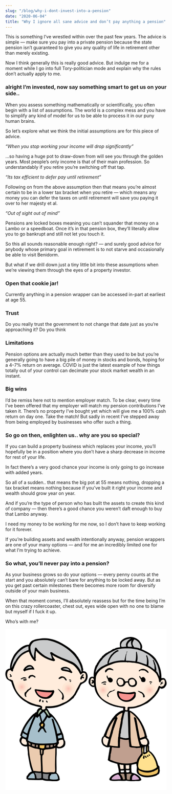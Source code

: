 ```yaml
---
slug: "/blog/why-i-dont-invest-into-a-pension"
date: "2020-06-04"
title: "Why I ignore all sane advice and don’t pay anything a pension"
---
```


This is something I’ve wrestled within over the past few years. The advice is simple — make sure you pay into a private pension because the state pension isn’t guaranteed to give you any quality of life in retirement other than merely existing.

Now I think generally this is really good advice. But indulge me for a moment while I go into full Tory-politician mode and explain why the rules don’t actually apply to me.

### alright I’m invested, now say something smart to get us on your side..

When you assess something mathematically or scientifically, you often begin with a list of assumptions. The world is a complex mess and you have to simplify any kind of model for us to be able to process it in our puny human brains.

So let’s explore what we think the initial assumptions are for this piece of advice.

_“When you stop working your income will drop significantly”_

…so having a huge pot to draw-down from will see you through the golden years. Most people’s only income is that of their main profession. So understandably if you retire you’re switching off that tap.

_“Its tax efficient to defer pay until retirement”_

Following on from the above assumption then that means you’re almost certain to be in a lower tax bracket when you retire — which means any money you can defer the taxes on until retirement will save you paying it over to her majesty et al.

_“Out of sight out of mind”_

Pensions are locked boxes meaning you can’t squander that money on a Lambo or a speedboat. Once it’s in that pension box, they’ll literally allow you to go bankrupt and still not let you touch it.

So this all sounds reasonable enough right? — and surely good advice for anybody whose primary goal in retirement is to not starve and occasionally be able to visit Benidorm.

But what if we drill down just a tiny little bit into these assumptions when we’re viewing them through the eyes of a property investor.

### Open that cookie jar!

Currently anything in a pension wrapper can be accessed in-part at earliest at age 55.

### Trust

Do you really trust the government to not change that date just as you’re approaching it? Do you think

### Limitations

Pension options are actually much better than they used to be but you’re generally going to have a big pile of money in stocks and bonds, hoping for a 4–7% return on average. COVID is just the latest example of how things totally out of your control can decimate your stock market wealth in an instant.

### Big wins

I’d be remiss here not to mention employer match. To be clear, every time I’ve been offered that my employer will match my pension contributions I’ve taken it. There’s no property I’ve bought yet which will give me a 100% cash return on day one.
Take the match! But sadly in recent I’ve stepped away from being employed by businesses who offer such a thing.

### So go on then, enlighten us.. why are you so special?

If you can build a property business which replaces your income, you’ll hopefully be in a position where you don’t have a sharp decrease in income for rest of your life.

In fact there’s a very good chance your income is only going to go increase with added years.

So all of a sudden.. that means the big pot at 55 means nothing, dropping a tax bracket means nothing because if you’ve built it right your income and wealth should grow year on year.

And if you’re the type of person who has built the assets to create this kind of company — then there’s a good chance you weren’t daft enough to buy that Lambo anyway.

I need my money to be working for me now, so I don’t have to keep working for it forever.

If you’re building assets and wealth intentionally anyway, pension wrappers are one of your many options — and for me an incredibly limited one for what I’m trying to achieve.

### So what, you’ll never pay into a pension?

As your business grows so do your options — every penny counts at the start and you absolutely can’t bare for anything to be locked away. But as you get past certain milestones there becomes more room for diversify outside of your main business.

When that moment comes, I’ll absolutely reassess but for the time being I’m on this crazy rollercoaster, chest out, eyes wide open with no one to blame but myself if I fuck it up.

Who’s with me?

![Cartoon image of a friendly pension-age couple](../images/pensioner.png)
